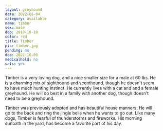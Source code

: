 ```yaml
---
layout: greyhound
date: 2022-08-04
category: available
name: timber
sex: male
dob: 2018-10-10
color: red
title: Timber
pic: timber.jpg
pending: no
doa: 2022-10-09
medicalhold: no
cats: yes
---
```

Timber is a very loving dog, and a nice smaller size for a male at 60 lbs. He is a charming mix of sighthound and scenthound, though he doesn't seem to have much hunting instinct.  He currently lives with a cat and and a female greyhound. He will do best in a family with another dog, though doesn't need to be a greyhound. 

Timber was previously adopted and has beautiful house manners.  He will go to the back and ring the jingle bells when he wants to go out.  Like many dogs, Timber is fearful of thunderstorms and fireworks. His morning sunbath in the yard, has become a favorite part of his day. 
